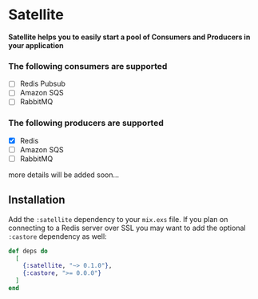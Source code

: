 # Satellite

**Satellite helps you to easily start a pool of Consumers and Producers in your application**

### The following consumers are supported

- [ ] Redis Pubsub
- [ ] Amazon SQS
- [ ] RabbitMQ

### The following producers are supported

- [x] Redis 
- [ ] Amazon SQS
- [ ] RabbitMQ

more details will be added soon...

## Installation

Add the `:satellite` dependency to your `mix.exs` file. If you plan on connecting to a Redis server over SSL you may want to add the optional `:castore` dependency as well:


```elixir
def deps do
  [
    {:satellite, "~> 0.1.0"},
    {:castore, ">= 0.0.0"}
  ]
end
```